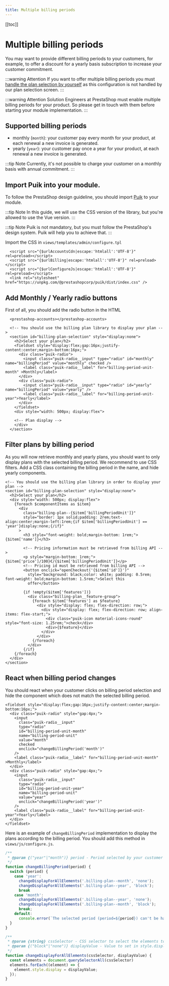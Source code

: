 ```yaml
---
title: Multiple billing periods
---
```


[[toc]]

# Multiple billing periods

You may want to provide different billing periods to your customers, for example, to offer a discount for a yearly basis subscription to increase your customer commitment.

:::warning Attention
If you want to offer multiple billing periods you must [handle the plan selection by yourself](../4-handle-plan-selection/README.md) as this configuration is not handled by our plan selection screen.
:::

:::warning Attention
Solution Engineers at PrestaShop must enable multiple billing periods for your product. So please get in touch with them before starting your module implementation.
:::

## Supported billing periods

* monthly (`month`): your customer pay every month for your product, at each renewal a new invoice is generated.
* yearly (`year`): your customer pay once a year for your product, at each renewal a new invoice is generated.

:::tip Note
Currently, it's not possible to charge your customer on a monthly basis with annual commitment.
:::

## Import Puik into your module.

To follow the PrestaShop design guideline, you should import [Puik](https://www.npmjs.com/package/@prestashopcorp/puik) to your module. 

:::tip Note
In this guide, we will use the CSS version of the library, but you're allowed to use the Vue version.
:::

:::tip Note
Puik is not mandatory, but you must follow the PrestaShop's design system. Puik will help you to achieve that.
:::

Import the CSS in `views/templates/admin/configure.tpl`

```html{4}
  <script src="{$urlAccountsCdn|escape:'htmlall':'UTF-8'}" rel=preload></script>
  <script src="{$urlBilling|escape:'htmlall':'UTF-8'}" rel=preload></script>
  <script src="{$urlConfigureJs|escape:'htmlall':'UTF-8'}" rel=preload></script>
  <link rel="stylesheet" href="https://unpkg.com/@prestashopcorp/puik/dist/index.css" />
```


## Add Monthly / Yearly radio buttons

First of all, you should add the radio button in the HTML

```html{6-15}
  <prestashop-accounts></prestashop-accounts>

  <!-- You should use the billing plan library to display your plan -->
  <section id="billing-plan-selection" style="display:none">
    <h2>Select your plan</h2>
    <fieldset style="display:flex;gap:16px;justify-content:center;margin-bottom:16px;">
      <div class="puik-radio">
        <input class="puik-radio__input" type="radio" id="monthly" name="billingPeriod" value="monthly" checked />
        <label class="puik-radio__label" for="billing-period-unit-month" >Monthly</label>
      </div>
      <div class="puik-radio">
        <input class="puik-radio__input" type="radio" id="yearly" name="billingPeriod" value="yearly" />
        <label class="puik-radio__label" for="billing-period-unit-year">Yearly</label>
      </div>
    </fieldset>
    <div style="width: 500px; display:flex">

    <!-- Plan display --> 
    </div>
  </section>
```

## Filter plans by billing period

As you will now retrieve monthly and yearly plans, you should want to only display plans with the selected billing period. We recommend to use CSS filters. Add a CSS class containing the billing period in the name, and hide yearly components.

```html{7-8}
<!-- You should use the billing plan library in order to display your plan -->
<section id="billing-plan-selection" style="display:none">
  <h2>Select your plan</h2>
  <div style="width: 500px; display:flex">
    {foreach $componentItems as $item}
      <div 
        class="billing-plan--{$item['billingPeriodUnit']}" 
        style="border: 1px solid;padding: 2rem;text-align:center;margin-left:1rem;{if $item['billingPeriodUnit'] == 'year'}display:none;{/if}"
      >
        <h3 style="font-weight: bold;margin-bottom: 1rem;">{$item['name']}</h3>

        <!-- Pricing information must be retrieved from billing API -->
        <p style="margin-bottom: 1rem;">{$item['price']/100}€/{$item['billingPeriodUnit']}</p>
        <!-- Pricing id must be retrieved from billing API -->
        <button onclick="openCheckout('{$item['id']}')"
          style="background: black;color: white; padding: 0.5rem; font-weight: bold;margin-bottom: 1.5rem;">Select this
          offer</button>

        {if !empty($item['features'])}
          <div class="billing-plan__feature-group">
            {foreach $item['features'] as $feature}
              <div style="display: flex; flex-direction: row;">
                <div style="display: flex; flex-direction: row; align-items: flex-start;">
                  <div class="puik-icon material-icons-round" style="font-size: 1.25rem;">check</div>
                  <div>{$feature}</div>
                </div>
              </div>
            {/foreach}
          </div>
        {/if}
    {/foreach}
  </div>
</section>
```

## React when billing period changes

You should react when your customer clicks on billing period selection and hide the component which does not match the selected billing period.

```html{10,21}
<fieldset style="display:flex;gap:16px;justify-content:center;margin-bottom:16px;">
  <div class="puik-radio" style="gap:4px;">
    <input
      class="puik-radio__input"
      type="radio"
      id="billing-period-unit-month"
      name="billing-period-unit"
      value="month"
      checked
      onclick="changeBillingPeriod('month')"
    />
    <label class="puik-radio__label" for="billing-period-unit-month" >Monthly</label>
  </div>
  <div class="puik-radio" style="gap:4px;">
    <input
      class="puik-radio__input"
      type="radio"
      id="billing-period-unit-year"
      name="billing-period-unit"
      value="year"
      onclick="changeBillingPeriod('year')"
    />
    <label class="puik-radio__label" for="billing-period-unit-year">Yearly</label>
  </div>
</fieldset>
```

Here is an example of `changeBillingPeriod` implementation to display the plans according to the billing period. You should add this method in `views/js/configure.js`.

```javascript
/**
 * @param {("year"|"month")} period - Period selected by your customer 
 */
function changeBillingPeriod(period) {
  switch (period) {
    case 'year':
      changeDisplayForAllElements('.billing-plan--month', 'none');
      changeDisplayForAllElements('.billing-plan--year', 'block');
      break
    case 'month':
      changeDisplayForAllElements('.billing-plan--year', 'none');
      changeDisplayForAllElements('.billing-plan--month', 'block');
      break;
    default:
      console.error(`The selected period (period=${period}) can't be handled.`);
  }
}

/**
 * @param {string} cssSelector - CSS selector to select the elements to hide
 * @param {("block"|"none")} displayValue - Value to set in style.display, we only mention "block" and "none", but all valid value are allowed
 */
function changeDisplayForAllElements(cssSelector, displayValue) {
  const elements = document.querySelectorAll(cssSelector)
  elements.forEach((element) => {
    element.style.display = displayValue;
  });
}
```

